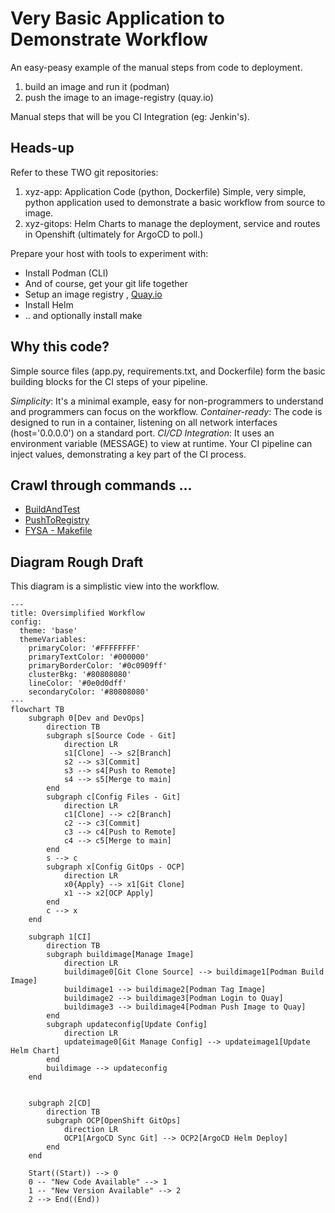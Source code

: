 # Very Basic Application to Demonstrate Workflow 

An easy-peasy example of the manual steps from code to deployment.  

1.   build an image and run it (podman)
2.   push the image to an image-registry (quay.io)

Manual steps that will be you CI Integration (eg:  Jenkin's).

## Heads-up

Refer to these TWO git repositories:

1. xyz-app:     Application Code (python, Dockerfile)  Simple, very simple, python application used to demonstrate a basic workflow from source to image. 
2. xyz-gitops:  Helm Charts to manage the deployment, service and routes in Openshift (ultimately for ArgoCD to poll.)

Prepare your host with tools to experiment with:

* Install Podman (CLI)
* And of course, get your git life together
* Setup an image registry , [Quay.io](https://quay.io/repository/Quay.io)
* Install Helm 
* .. and optionally install make

## Why this code?

Simple source files (app.py, requirements.txt, and Dockerfile) form the basic building blocks for the CI steps of your pipeline. 

*Simplicity*: It's a minimal example, easy for non-programmers to understand and programmers can focus on the workflow.
*Container-ready*: The code is designed to run in a container, listening on all network interfaces (host='0.0.0.0') on a standard port.
*CI/CD Integration*: It uses an environment variable (MESSAGE) to view at runtime. Your CI pipeline can inject values, demonstrating a key part of the CI process.

## Crawl through commands ...

* [BuildAndTest](./README_Build.md)
* [PushToRegistry](./README_Registry.md)
* [FYSA - Makefile](./README_Makefile.md)

## Diagram Rough Draft 

This diagram is a simplistic view into the workflow. 

```mermaid
---
title: Oversimplified Workflow
config:
  theme: 'base'
  themeVariables:
    primaryColor: '#FFFFFFFF'
    primaryTextColor: '#000000'
    primaryBorderColor: '#0c0909ff'
    clusterBkg: '#80808080'
    lineColor: '#0e0d0dff'
    secondaryColor: '#80808080'
---
flowchart TB
    subgraph 0[Dev and DevOps]
        direction TB
        subgraph s[Source Code - Git]
            direction LR
            s1[Clone] --> s2[Branch]
            s2 --> s3[Commit]
            s3 --> s4[Push to Remote]
            s4 --> s5[Merge to main]
        end
        subgraph c[Config Files - Git]
            direction LR
            c1[Clone] --> c2[Branch]
            c2 --> c3[Commit]
            c3 --> c4[Push to Remote]
            c4 --> c5[Merge to main]
        end
        s --> c
        subgraph x[Config GitOps - OCP]
            direction LR
            x0{Apply} --> x1[Git Clone]
            x1 --> x2[OCP Apply]
        end
        c --> x
    end

    subgraph 1[CI]
        direction TB
        subgraph buildimage[Manage Image]
            direction LR
            buildimage0[Git Clone Source] --> buildimage1[Podman Build Image]
            buildimage1 --> buildimage2[Podman Tag Image]
            buildimage2 --> buildimage3[Podman Login to Quay]
            buildimage3 --> buildimage4[Podman Push Image to Quay]
        end
        subgraph updateconfig[Update Config]
            direction LR
            updateimage0[Git Manage Config] --> updateimage1[Update Helm Chart]
        end
        buildimage --> updateconfig
    end


    subgraph 2[CD]
        direction TB
        subgraph OCP[OpenShift GitOps]
            direction LR
            OCP1[ArgoCD Sync Git] --> OCP2[ArgoCD Helm Deploy]
        end
    end

    Start((Start)) --> 0
    0 -- "New Code Available" --> 1
    1 -- "New Version Available" --> 2
    2 --> End((End))
```
